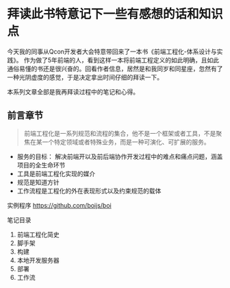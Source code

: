 # 拜读此书特意记下一些有感想的话和知识点
今天我的同事从Qcon开发者大会特意带回来了一本书《前端工程化-体系设计与实践》。
作为做了5年前端的人，看到这样一本将前端工程定义的如此明确，且如此通俗易懂的书还是很兴奋的。回看作者信息，居然是和我同岁和同星座，忽然有了一种光阴虚度的感觉，于是决定拿出时间仔细的拜读一下。

本系列文章全部是我再拜读过程中的笔记和心得。

## 前言章节

> 前端工程化是一系列规范和流程的集合，他不是一个框架或者工具，不是聚焦在某一个特定领域或者特殊业务，而是一种可演化、可扩展的服务。
- 服务的目标： 解决前端开以及前后端协作开发过程中的难点和痛点问题，涵盖项目的全生命环节
- 工具是前端工程化实现的媒介
- 规范是知道方针
- 工作流程是工程化的外在表现形式以及约束规范的载体

实例程序 https://github.com/boijs/boi

笔记目录
1. 前端工程化简史
2. 脚手架
3. 构建
4. 本地开发服务器
5. 部署
6. 工作流
